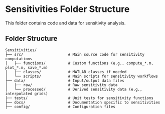 # Sensitivities Folder Structure

This folder contains code and data for sensitivity analysis.

## Folder Structure

```
Sensitivities/
├── src/                    # Main source code for sensitivity computations
│   ├── functions/          # Custom functions (e.g., compute_*.m, plot_*.m, save_*.m)
│   ├── classes/            # MATLAB classes if needed
│   └── scripts/            # Main scripts for sensitivity workflows
├── data/                   # Input/output data files
│   ├── raw/                # Raw sensitivity data
│   └── processed/          # Derived sensitivity data (e.g., interpolated grids)
├── tests/                  # Unit tests for sensitivity functions
├── docs/                   # Documentation specific to sensitivities
├── config/                 # Configuration files
```